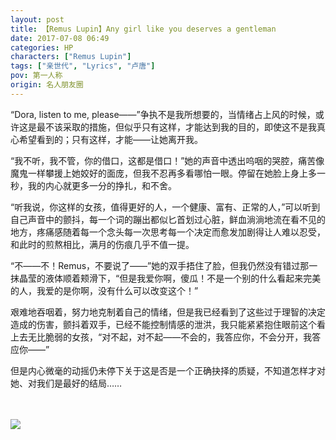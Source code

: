 ```yaml
---
layout: post
title: 【Remus Lupin】Any girl like you deserves a gentleman
date: 2017-07-08 06:49
categories: HP
characters: ["Remus Lupin"]
tags: ["亲世代", "Lyrics", "卢唐"]
pov: 第一人称
origin: 名人朋友圈
---
```


“Dora, listen to me, please——”争执不是我所想要的，当情绪占上风的时候，或许这是最不该采取的措施，但似乎只有这样，才能达到我的目的，即使这不是我真心希望看到的；只有这样，才能——让她离开我。

“我不听，我不管，你的借口，这都是借口！”她的声音中透出呜咽的哭腔，痛苦像魔鬼一样攀援上她姣好的面庞，但我不忍再多看哪怕一眼。停留在她脸上身上多一秒，我的内心就更多一分的挣扎，和不舍。

“听我说，你这样的女孩，值得更好的人，一个健康、富有、正常的人，”可以听到自己声音中的颤抖，每一个词的蹦出都似匕首划过心脏，鲜血淌淌地流在看不见的地方，疼痛感随着每一个念头每一次思考每一个决定而愈发加剧得让人难以忍受，和此时的煎熬相比，满月的伤痕几乎不值一提。

“不——不！Remus，不要说了——”她的双手捂住了脸，但我仍然没有错过那一抹晶莹的液体顺着颊滑下，“但是我爱你啊，傻瓜！不是一个别的什么看起来完美的人，我爱的是你啊，没有什么可以改变这个！”

艰难地吞咽着，努力地克制着自己的情绪，但是我已经看到了这些过于理智的决定造成的伤害，颤抖着双手，已经不能控制情感的泄洪，我只能紧紧抱住眼前这个看上去无比脆弱的女孩，“对不起，对不起——不会的，我答应你，不会分开，我答应你——”

但是内心微毫的动摇仍未停下关于这是否是一个正确抉择的质疑，不知道怎样才对她、对我们是最好的结局……

<br><br>
![](https://github.com/junesirius/junesirius.github.io/tree/master/assets/images/mrpyq/2017-07-08-Lyrics.jpg)
